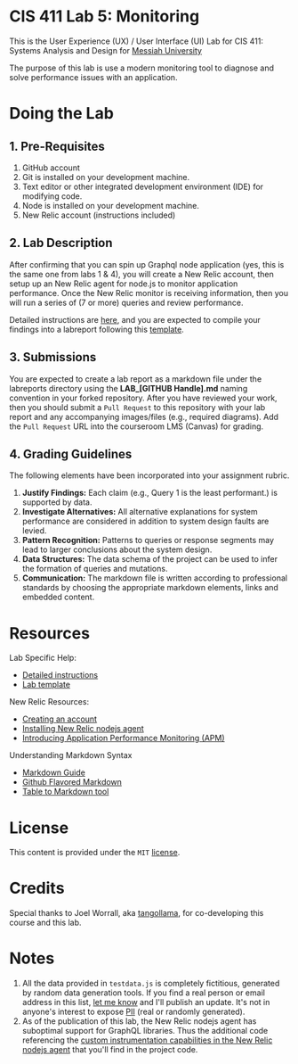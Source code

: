 # CIS 411 Lab 5: Monitoring
This is the User Experience (UX) / User Interface (UI) Lab for CIS 411: Systems Analysis and Design for [Messiah University](http://messiah.edu)

The purpose of this lab is use a modern monitoring tool to diagnose and solve performance issues with an application.

# Doing the Lab

## 1. Pre-Requisites
1. GitHub account
2. Git is installed on your development machine.
3. Text editor or other integrated development environment (IDE) for modifying code.
4. Node is installed on your development machine.
5. New Relic account (instructions included)

## 2. Lab Description
After confirming that you can spin up Graphql node application (yes, this is the same one from labs 1 & 4), you will create a New Relic account, then setup up an New Relic agent for node.js to monitor application performance.  Once the New Relic monitor is receiving information, then you will run a series of (7 or more) queries and review performance.   

Detailed instructions are [here](LAB_INSTRUCTIONS.md), and you are expected to compile your findings into a labreport following this [template](labreports/LAB_Template.md).

## 3. Submissions
You are expected to create a lab report as a markdown file under the labreports directory using the **LAB_[GITHUB Handle].md** naming convention in your forked repository.  After you have reviewed your work, then you should submit a `Pull Request` to this repository with your lab report and any accompanying images/files (e.g., required diagrams).  Add the `Pull Request` URL into the courseroom LMS (Canvas) for grading.

## 4. Grading Guidelines
The following elements have been incorporated into your assignment rubric.
1. **Justify Findings:** Each claim (e.g., Query 1 is the least performant.) is supported by data.
2. **Investigate Alternatives:** All alternative explanations for system performance are considered in addition to system design faults are levied.
3. **Pattern Recognition:** Patterns to queries or response segments may lead to larger conclusions about the system design.
4. **Data Structures:** The data schema of the project can be used to infer the formation of queries and mutations.
5. **Communication:**  The markdown file is written according to professional standards by choosing the appropriate markdown elements, links and embedded content.

# Resources
Lab Specific Help:
- [Detailed instructions](LAB_INSTRUCTIONS.md)
- [Lab template](labreports/LAB_Template.md)

New Relic Resources:
- [Creating an account](https://newrelic.com/signup)
- [Installing New Relic nodejs agent](https://docs.newrelic.com/docs/agents/nodejs-agent/installation-configuration/install-nodejs-agent)
- [Introducing Application Performance Monitoring (APM)](https://docs.newrelic.com/docs/apm/new-relic-apm/getting-started/introduction-apm/)

Understanding Markdown Syntax
- [Markdown Guide](https://www.markdownguide.org/)
- [Github Flavored Markdown](https://github.github.com/gfm/)
- [Table to Markdown tool](https://tabletomarkdown.com/convert-spreadsheet-to-markdown/)
  
# License
This content is provided under the `MIT` [license](LICENSE).

# Credits
Special thanks to Joel Worrall, aka [tangollama](https://github.com/tangollama), for co-developing this course and this lab.

# Notes
1. All the data provided in ```testdata.js``` is completely fictitious, generated by random data generation tools. If you find a real person or email address in this list, [let me know](mailto:joel@joelworrall.com) and I'll publish an update. It's not in anyone's interest to expose [PII](https://en.wikipedia.org/wiki/Personally_identifiable_information) (real or randomly generated).
2. As of the publication of this lab, the New Relic nodejs agent has suboptimal support for GraphQL libraries. Thus the additional code referencing the [custom instrumentation capabilities in the New Relic nodejs agent](https://docs.newrelic.com/docs/agents/nodejs-agent/api-guides/nodejs-agent-api) that you'll find in the project code.